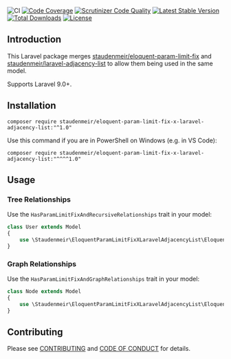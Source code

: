 ![CI](https://github.com/staudenmeir/eloquent-param-limit-fix-x-laravel-adjacency-list/workflows/CI/badge.svg)
[![Code Coverage](https://scrutinizer-ci.com/g/staudenmeir/eloquent-param-limit-fix-x-laravel-adjacency-list/badges/coverage.png?b=main)](https://scrutinizer-ci.com/g/staudenmeir/eloquent-param-limit-fix-x-laravel-adjacency-list/?branch=main)
[![Scrutinizer Code Quality](https://scrutinizer-ci.com/g/staudenmeir/eloquent-param-limit-fix-x-laravel-adjacency-list/badges/quality-score.png?b=main)](https://scrutinizer-ci.com/g/staudenmeir/eloquent-param-limit-fix-x-laravel-adjacency-list/?branch=main)
[![Latest Stable Version](https://poser.pugx.org/staudenmeir/eloquent-param-limit-fix-x-laravel-adjacency-list/v/stable)](https://packagist.org/packages/staudenmeir/eloquent-param-limit-fix-x-laravel-adjacency-list)
[![Total Downloads](https://poser.pugx.org/staudenmeir/eloquent-param-limit-fix-x-laravel-adjacency-list/downloads)](https://packagist.org/packages/staudenmeir/eloquent-param-limit-fix-x-laravel-adjacency-list)
[![License](https://poser.pugx.org/staudenmeir/eloquent-param-limit-fix-x-laravel-adjacency-list/license)](https://packagist.org/packages/staudenmeir/eloquent-param-limit-fix-x-laravel-adjacency-list)

## Introduction

This Laravel package merges [staudenmeir/eloquent-param-limit-fix](https://github.com/staudenmeir/eloquent-param-limit-fix)
and [staudenmeir/laravel-adjacency-list](https://github.com/staudenmeir/laravel-adjacency-list) to allow them being used
in the same model.

Supports Laravel 9.0+.

## Installation

    composer require staudenmeir/eloquent-param-limit-fix-x-laravel-adjacency-list:"^1.0"

Use this command if you are in PowerShell on Windows (e.g. in VS Code):

    composer require staudenmeir/eloquent-param-limit-fix-x-laravel-adjacency-list:"^^^^1.0"

## Usage

### Tree Relationships

Use the `HasParamLimitFixAndRecursiveRelationships` trait in your model:

```php
class User extends Model
{
    use \Staudenmeir\EloquentParamLimitFixXLaravelAdjacencyList\Eloquent\HasParamLimitFixAndRecursiveRelationships;
}
```

### Graph Relationships

Use the `HasParamLimitFixAndGraphRelationships` trait in your model:

```php
class Node extends Model
{
    use \Staudenmeir\EloquentParamLimitFixXLaravelAdjacencyList\Eloquent\HasParamLimitFixAndGraphRelationships;
}
```

## Contributing

Please see [CONTRIBUTING](.github/CONTRIBUTING.md) and [CODE OF CONDUCT](.github/CODE_OF_CONDUCT.md) for details.
